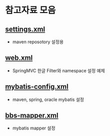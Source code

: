 # 참고자료 모음

## [settings.xml](https://github.com/callor/Reference/blob/master/settings.xml)
* maven reposotory 설정용

## [web.xml](https://github.com/callor/Reference/blob/master/web.xml)
* SpringMVC 한글 Filter와 namespace 설정 예제

## [mybatis-config.xml](https://github.com/callor/Reference/blob/master/mybatis-config.xml)
* maven, spring, oracle mybatis 설정

## [bbs-mapper.xml](https://github.com/callor/Reference/blob/master/bbs-mapper.xml)
* mybatis mapper 설정


